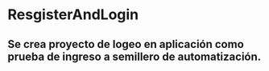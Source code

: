 # ResgisterAndLogin
## Se crea proyecto de logeo en aplicación como prueba de ingreso a semillero de automatización.
